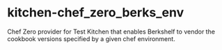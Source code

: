 # kitchen-chef_zero_berks_env

Chef Zero provider for Test Kitchen that enables Berkshelf to vendor the cookbook versions specified by a given chef environment.
